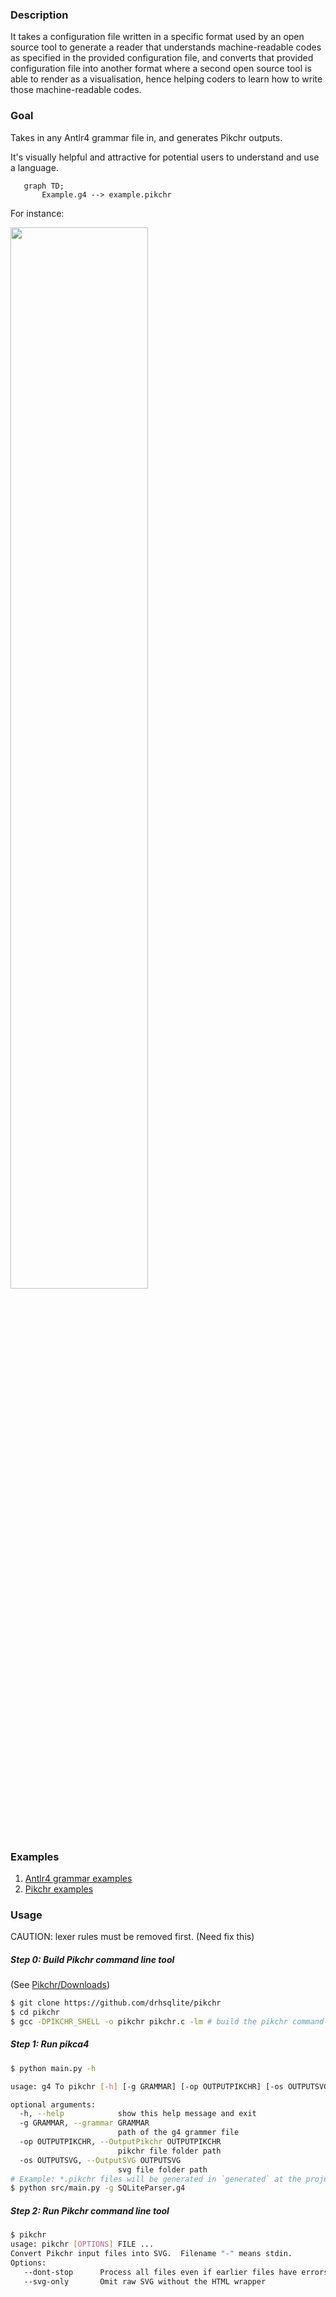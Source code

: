 ### Description

It takes a configuration file written in a specific format used by an open source tool to generate a reader that understands machine-readable codes as specified in the provided configuration file, and converts that provided configuration file into another format where a second open source tool is able to render as a visualisation, hence helping coders to learn how to write those machine-readable codes.

### Goal

Takes in any Antlr4 grammar file in, and generates Pikchr outputs.

It's visually helpful and attractive for potential users to understand and use a language.

```mermaid
   graph TD;
       Example.g4 --> example.pikchr
```

For instance:

<img src="https://user-images.githubusercontent.com/1774905/161237606-6e8024c8-34f8-450d-abe0-c8c86f42dfef.png" width="66%" height="66%">

### Examples

1. [Antlr4 grammar examples](https://github.com/antlr/grammars-v4)
1. [Pikchr examples](https://pikchr.org/home/doc/trunk/doc/examples.md)

### Usage

CAUTION: lexer rules must be removed first. (Need fix this)

##### Step 0: Build Pikchr command line tool

(See [Pikchr/Downloads](https://pikchr.org/home/doc/trunk/doc/download.md))

```bash
$ git clone https://github.com/drhsqlite/pikchr
$ cd pikchr
$ gcc -DPIKCHR_SHELL -o pikchr pikchr.c -lm # build the pikchr command-line tool
```

##### Step 1: Run pikca4

```bash
$ python main.py -h

usage: g4 To pikchr [-h] [-g GRAMMAR] [-op OUTPUTPIKCHR] [-os OUTPUTSVG]

optional arguments:
  -h, --help            show this help message and exit
  -g GRAMMAR, --grammar GRAMMAR
                        path of the g4 grammer file
  -op OUTPUTPIKCHR, --OutputPikchr OUTPUTPIKCHR
                        pikchr file folder path
  -os OUTPUTSVG, --OutputSVG OUTPUTSVG
                        svg file folder path
# Example: *.pikchr files will be generated in `generated` at the project root dir
$ python src/main.py -g SQLiteParser.g4
```

##### Step 2: Run Pikchr command line tool

```bash
$ pikchr
usage: pikchr [OPTIONS] FILE ...
Convert Pikchr input files into SVG.  Filename "-" means stdin.
Options:
   --dont-stop      Process all files even if earlier files have errors
   --svg-only       Omit raw SVG without the HTML wrapper
```
